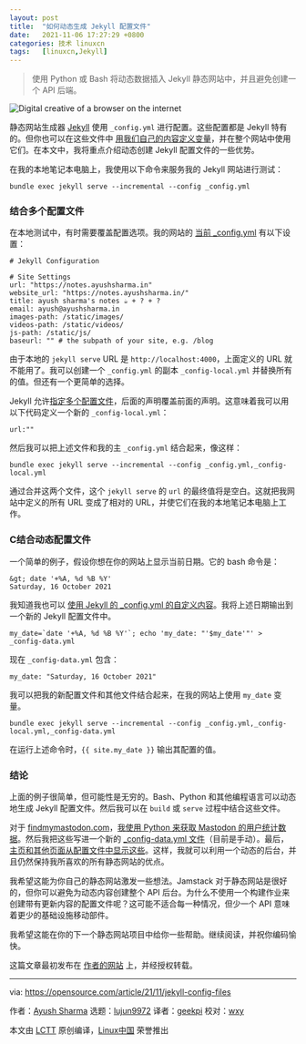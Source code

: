 ```yaml
---
layout: post
title:	"如何动态生成 Jekyll 配置文件"
date:	2021-11-06 17:27:29 +0800 
categories:	技术 linuxcn 
tags:	[linuxcn,Jekyll]
---
```




> 
> 使用 Python 或 Bash 将动态数据插入 Jekyll 静态网站中，并且避免创建一个 API 后端。
> 
> 
> 


![](/Asserts/Images//attachment/album/202111/06/172709dqcv65spvl363fav.jpg "Digital creative of a browser on the internet")


静态网站生成器 [Jekyll](https://opensource.com/article/21/9/build-website-jekyll) 使用 `_config.yml` 进行配置。这些配置都是 Jekyll 特有的。但你也可以在这些文件中 [用我们自己的内容定义变量](https://ayushsharma.in/2021/08/using-variables-in-jekyll-to-define-custom-content)，并在整个网站中使用它们。在本文中，我将重点介绍动态创建 Jekyll 配置文件的一些优势。


在我的本地笔记本电脑上，我使用以下命令来服务我的 Jekyll 网站进行测试：



```
bundle exec jekyll serve --incremental --config _config.yml

```

### 结合多个配置文件


在本地测试中，有时需要覆盖配置选项。我的网站的 [当前 \_config.yml](https://gitlab.com/ayush-sharma/ayushsharma-in/-/blob/2.0/_config.yml) 有以下设置：



```
# Jekyll Configuration

# Site Settings
url: "https://notes.ayushsharma.in"
website_url: "https://notes.ayushsharma.in/"
title: ayush sharma's notes ☕ + ? + ?️
email: ayush@ayushsharma.in
images-path: /static/images/
videos-path: /static/videos/
js-path: /static/js/
baseurl: "" # the subpath of your site, e.g. /blog

```

由于本地的 `jekyll serve` URL 是 `http://localhost:4000`，上面定义的 URL 就不能用了。我可以创建一个 `_config.yml` 的副本 `_config-local.yml` 并替换所有的值。但还有一个更简单的选择。


Jekyll 允许[指定多个配置文件](https://jekyllrb.com/docs/configuration/options/#build-command-options)，后面的声明覆盖前面的声明。这意味着我可以用以下代码定义一个新的 `_config-local.yml`：



```
url:""

```

然后我可以把上述文件和我的主 `_config.yml` 结合起来，像这样：



```
bundle exec jekyll serve --incremental --config _config.yml,_config-local.yml

```

通过合并这两个文件，这个 `jekyll serve` 的 `url` 的最终值将是空白。这就把我网站中定义的所有 URL 变成了相对的 URL，并使它们在我的本地笔记本电脑上工作。


### C结合动态配置文件


一个简单的例子，假设你想在你的网站上显示当前日期。它的 bash 命令是：



```
&gt; date '+%A, %d %B %Y'
Saturday, 16 October 2021

```

我知道我也可以 [使用 Jekyll 的 \_config.yml 的自定义内容](https://ayushsharma.in/2021/08/using-variables-in-jekyll-to-define-custom-content)。我将上述日期输出到一个新的 Jekyll 配置文件中。



```
my_date=`date '+%A, %d %B %Y'`; echo 'my_date: "'$my_date'"' > _config-data.yml

```

现在 `_config-data.yml` 包含：



```
my_date: "Saturday, 16 October 2021"

```

我可以把我的新配置文件和其他文件结合起来，在我的网站上使用 `my_date` 变量。



```
bundle exec jekyll serve --incremental --config _config.yml,_config-local.yml,_config-data.yml

```

在运行上述命令时，`{{ site.my_date }}` 输出其配置的值。


### 结论


上面的例子很简单，但可能性是无穷的。Bash、Python 和其他编程语言可以动态地生成 Jekyll 配置文件。然后我可以在 `build` 或 `serve` 过程中结合这些文件。


对于 [findmymastodon.com](https://findmymastodon.com/)，[我使用 Python 来获取 Mastodon 的用户统计数据](https://gitlab.com/ayush-sharma/find-my-mastodon/-/blob/1.0/src/fetch-instance-data/fetch_data.py#L252)。然后我把这些写进一个新的 [\_config-data.yml 文件](https://gitlab.com/ayush-sharma/find-my-mastodon/-/blob/1.0/_config-data.yml)（目前是手动）。最后，[主页和其他页面从配置文件中显示这些](https://gitlab.com/ayush-sharma/find-my-mastodon/-/blob/1.0/index.md#L16)。这样，我就可以利用一个动态的后台，并且仍然保持我所喜欢的所有静态网站的优点。


我希望这能为你自己的静态网站激发一些想法。Jamstack 对于静态网站是很好的，但你可以避免为动态内容创建整个 API 后台。为什么不使用一个构建作业来创建带有更新内容的配置文件呢？这可能不适合每一种情况，但少一个 API 意味着更少的基础设施移动部件。


我希望这能在你的下一个静态网站项目中给你一些帮助。继续阅读，并祝你编码愉快。


这篇文章最初发布在 [作者的网站](https://ayushsharma.in/2021/10/inserting-dynamic-data-into-jekyll-static-sites-using-python-or-bash) 上，并经授权转载。




---


via: <https://opensource.com/article/21/11/jekyll-config-files>


作者：[Ayush Sharma](https://opensource.com/users/ayushsharma) 选题：[lujun9972](https://github.com/lujun9972) 译者：[geekpi](https://github.com/geekpi) 校对：[wxy](https://github.com/wxy)


本文由 [LCTT](https://github.com/LCTT/TranslateProject) 原创编译，[Linux中国](https://linux.cn/) 荣誉推出
